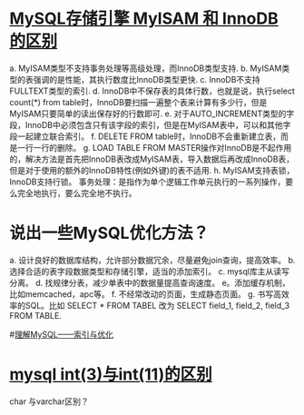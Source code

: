 # [MySQL存储引擎 MyISAM 和 InnoDB 的区别](http://blog.csdn.net/xifeijian/article/details/20316775)
a. MyISAM类型不支持事务处理等高级处理，而InnoDB类型支持.
b. MyISAM类型的表强调的是性能，其执行数度比InnoDB类型更快.
c. InnoDB不支持FULLTEXT类型的索引.
d. InnoDB中不保存表的具体行数，也就是说，执行select count(*) from table时，InnoDB要扫描一遍整个表来计算有多少行，但是MyISAM只要简单的读出保存好的行数即可.
e. 对于AUTO_INCREMENT类型的字段，InnoDB中必须包含只有该字段的索引，但是在MyISAM表中，可以和其他字段一起建立联合索引。
f. DELETE FROM table时，InnoDB不会重新建立表，而是一行一行的删除。
g. LOAD TABLE FROM MASTER操作对InnoDB是不起作用的，解决方法是首先把InnoDB表改成MyISAM表，导入数据后再改成InnoDB表，但是对于使用的额外的InnoDB特性(例如外键)的表不适用.
h. MyISAM支持表锁，InnoDB支持行锁。
事务处理：是指作为单个逻辑工作单元执行的一系列操作，要么完全地执行，要么完全地不执行。 
# 说出一些MySQL优化方法？
a. 设计良好的数据库结构，允许部分数据冗余，尽量避免join查询，提高效率。
b. 选择合适的表字段数据类型和存储引擎，适当的添加索引。
c. mysql库主从读写分离。
d. 找规律分表，减少单表中的数据量提高查询速度。
e。添加缓存机制，比如memcached，apc等。
f. 不经常改动的页面，生成静态页面。
g. 书写高效率的SQL。比如 SELECT * FROM TABEL 改为 SELECT field_1, field_2, field_3 FROM TABLE.

#[理解MySQL——索引与优化](http://www.cnblogs.com/hustcat/archive/2009/10/28/1591648.html)
# [mysql int(3)与int(11)的区别](http://blog.sina.com.cn/s/blog_610997850100wjrm.html)
char 与varchar区别？